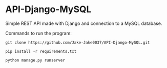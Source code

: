 # API-Django-MySQL
Simple REST API made with Django and connection to a MySQL database.


Commands to run the program:

```
git clone https://github.com/Jake-Jake0037/API-Django-MySQL.git
```

```
pip install -r requirements.txt
```

```
python manage.py runserver
```
